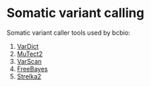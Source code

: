 Somatic variant calling
=======================

Somatic variant caller tools used by bcbio:

1. [VarDict](https://github.com/AstraZeneca-NGS/VarDict)
2. [MuTect2](https://software.broadinstitute.org/gatk/documentation/tooldocs/current/org_broadinstitute_gatk_tools_walkers_cancer_m2_MuTect2.php)
3. [VarScan](http://dkoboldt.github.io/varscan/)
4. [FreeBayes](https://github.com/ekg/freebayes)
5. [Strelka2](https://github.com/Illumina/strelka)